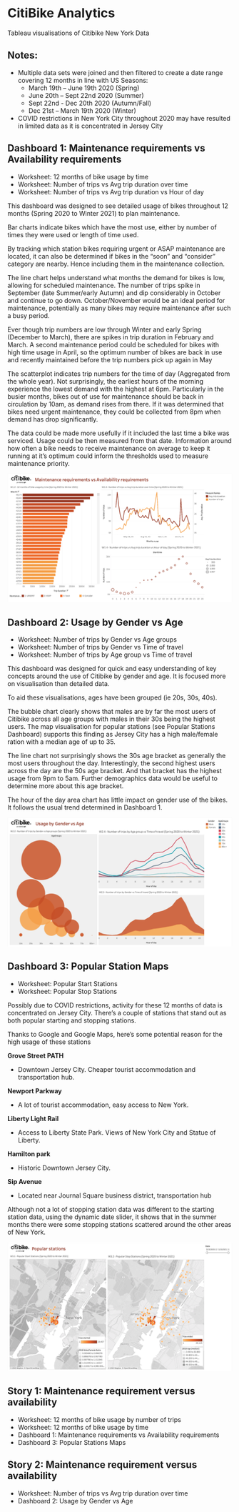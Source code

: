 # CitiBike Analytics

Tableau visualisations of Citibike New York Data

## Notes:
* Multiple data sets were joined and then filtered to create a date range covering 12 months in line with US Seasons:
    * March 19th – June 19th 2020 (Spring)
    * June 20th – Sept 22nd 2020 (Summer)
    * Sept 22nd - Dec 20th 2020 (Autumn/Fall)
    * Dec 21st – March 19th 2020 (Winter)
* COVID restrictions in New York City throughout 2020 may have resulted in limited data as it is concentrated in Jersey City

## Dashboard 1: Maintenance requirements vs Availability requirements
* Worksheet: 12 months of bike usage by time
* Worksheet: Number of trips vs Avg trip duration over time
* Worksheet: Number of trips vs Avg trip duration vs Hour of day

This dashboard was designed to see detailed usage of bikes throughout 12 months (Spring 2020 to Winter 2021) to plan maintenance.  

Bar charts indicate bikes which have the most use, either by number of times they were used or length of time used.

By tracking which station bikes requiring urgent or ASAP maintenance are located, it can also be determined if bikes in the “soon” and “consider” category are nearby. Hence including them in the maintenance collection.

The line chart helps understand what months the demand for bikes is low, allowing for scheduled maintenance. The number of trips spike in September (late Summer/early Autumn) and dip considerably in October and continue to go down. October/November would be an ideal period for maintenance, potentially as many bikes may require maintenance after such a busy period. 

Ever though trip numbers are low through Winter and early Spring (December to March), there are spikes in trip duration in February and March. A second maintenance period could be scheduled for bikes with high time usage in April, so the optimum number of bikes are back in use and recently maintained before the trip numbers pick up again in May

The scatterplot indicates trip numbers for the time of day (Aggregated from the whole year). Not surprisingly, the earliest hours of the morning experience the lowest demand with the highest at 6pm. Particularly in the busier months, bikes out of use for maintenance should be back in circulation by 10am, as demand rises from there. If it was determined that bikes need urgent maintenance, they could be collected from 8pm when demand has drop significantly. 

The data could be made more usefully if it included the last time a bike was serviced. Usage could be then measured from that date. Information around how often a bike needs to receive maintenance on average to keep it running at it’s optimum could inform the thresholds used to measure maintenance priority.

![D1 - Maintenance requirements vs Availability requirments](https://raw.githubusercontent.com/jMacProd/Citibike-NY/main/Images/D1%20-%20Maintenance%20requirements%20vs%20Availability%20requirments.png)

## Dashboard 2: Usage by Gender vs Age
* Worksheet: Number of trips by Gender vs Age groups
* Worksheet: Number of trips by Gender vs Time of travel
* Worksheet: Number of trips by Age group vs Time of travel

This dashboard was designed for quick and easy understanding of key concepts around the use of Citibike by gender and age. It is focused more on visualisation than detailed data.

To aid these visualisations, ages have been grouped (ie 20s, 30s, 40s).

The bubble chart clearly shows that males are by far the most users of Citibike across all age groups with males in their 30s being the highest users. The map visualisation for popular stations (see Popular Stations Dashboard) supports this finding as Jersey City has a high male/female ration with a median age of up to 35.  

The line chart not surprisingly shows the 30s age bracket as generally the most users throughout the day. Interestingly, the second highest users across the day are the 50s age bracket. And that bracket has the highest usage from 9pm to 5am. Further demographics data would be useful to determine more about this age bracket. 

The hour of the day area chart has little impact on gender use of the bikes. It follows the usual trend determined in Dashboard 1. 

![D2 - Usage by Gender vs Age](https://raw.githubusercontent.com/jMacProd/Citibike-NY/main/Images/D2%20-%20Usage%20by%20Gender%20vs%20Age.png)

## Dashboard 3: Popular Station Maps
* Worksheet: Popular Start Stations
*  Worksheet: Popular Stop Stations

Possibly due to COVID restrictions, activity for these 12 months of data is concentrated on Jersey City. There’s a couple of stations that stand out as both popular starting and stopping stations. 

Thanks to Google and Google Maps, here’s some potential reason for the high usage of these stations

**Grove Street PATH**
* Downtown Jersey City. Cheaper tourist accommodation and transportation hub.

**Newport Parkway**
* A lot of tourist accommodation, easy access to New York.

**Liberty Light Rail**
* Access to Liberty State Park. Views of New York City and Statue of Liberty.

**Hamilton park**
* Historic Downtown Jersey City.

**Sip Avenue**
* Located near Journal Square business district, transportation hub

Although not a lot of stopping station data was different to the starting station data, using the dynamic date slider, it shows that in the summer months there were some stopping stations scattered around the other areas of New York.

![D3 - Popular stations](https://raw.githubusercontent.com/jMacProd/Citibike-NY/main/Images/D3%20-%20Popular%20stations.png
)

## Story 1: Maintenance requirement versus availability
* Worksheet: 12 months of bike usage by number of trips
* Worksheet: 12 months of bike usage by time
* Dashboard 1: Maintenance requirements vs Availability requirements
* Dashboard 3: Popular Stations Maps

## Story 2: Maintenance requirement versus availability
* Worksheet: Number of trips vs Avg trip duration over time
* Dashboard 2: Usage by Gender vs Age
